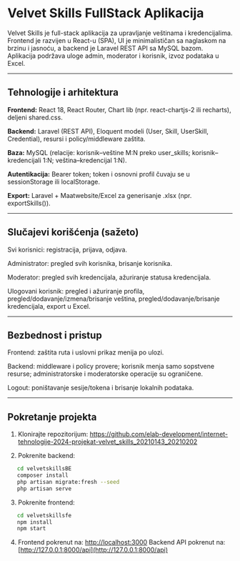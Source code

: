 # Velvet Skills FullStack Aplikacija

Velvet Skills je full-stack aplikacija za upravljanje veštinama i kredencijalima. Frontend je razvijen u React-u (SPA), UI je minimalističan sa naglaskom na brzinu i jasnoću, a backend je Laravel REST API sa MySQL bazom. Aplikacija podržava uloge admin, moderator i korisnik, izvoz podataka u Excel.

---

## Tehnologije i arhitektura

**Frontend:** React 18, React Router, Chart lib (npr. react-chartjs-2 ili recharts), deljeni shared.css.

**Backend:** Laravel (REST API), Eloquent modeli (User, Skill, UserSkill, Credential), resursi i policy/middleware zaštita.

**Baza:** MySQL (relacije: korisnik–veštine M:N preko user_skills; korisnik–kredencijali 1:N; veština–kredencijal 1:N).

**Autentikacija:** Bearer token; token i osnovni profil čuvaju se u sessionStorage ili localStorage.

**Export:** Laravel + Maatwebsite/Excel za generisanje .xlsx (npr. exportSkills()).

---

## Slučajevi korišćenja (sažeto)

Svi korisnici: registracija, prijava, odjava.

Administrator: pregled svih korisnika, brisanje korisnika.

Moderator: pregled svih kredencijala, ažuriranje statusa kredencijala.

Ulogovani korisnik: pregled i ažuriranje profila, pregled/dodavanje/izmena/brisanje veština, pregled/dodavanje/brisanje kredencijala, export u Excel.

---

## Bezbednost i pristup

Frontend: zaštita ruta i uslovni prikaz menija po ulozi.

Backend: middleware i policy provere; korisnik menja samo sopstvene resurse; administratorske i moderatorske operacije su ograničene.

Logout: poništavanje sesije/tokena i brisanje lokalnih podataka.

---

## Pokretanje projekta

1. Klonirajte repozitorijum: https://github.com/elab-development/internet-tehnologije-2024-projekat-velvet_skills_20210143_20210202

2. Pokrenite backend:
```bash
   cd velvetskillsBE
   composer install
   php artisan migrate:fresh --seed
   php artisan serve
```
    
3. Pokrenite frontend:
```bash
   cd velvetskillsfe
   npm install
   npm start
```
    
4.  Frontend pokrenut na: [http://localhost:3000](http://localhost:3000) Backend API pokrenut na: [http://127.0.0.1:8000/api](http://127.0.0.1:8000/api)
